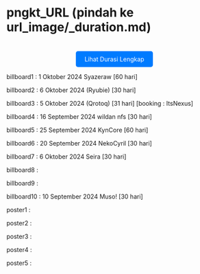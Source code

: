 # pngkt_URL (pindah ke url_image/_duration.md)
<div align="center">
  <a href="url_image/_duration.MD" style="background-color:#007bff;color:#ffffff;padding:10px 20px;text-decoration:none;border-radius:5px;display:inline-block;margin-top:20px;">
    Lihat Durasi Lengkap
  </a>
</div>


billboard1 : 1 Oktober 2024 Syazeraw [60 hari]

billboard2 : 6 Oktober 2024  (Ryubie) [30 hari]

billboard3 : 5 Oktober 2024 (Qrotoq) [31 hari] [booking : ItsNexus]

billboard4 : 16 September 2024 wildan nfs [30 hari]

billboard5 : 25 September 2024 KynCore [60 hari]

billboard6 : 20 September 2024 NekoCyril [30 hari]

billboard7 : 6 Oktober 2024 Seira [30 hari]

billboard8 :

billboard9 :

billboard10 : 10 September 2024 Muso! [30 hari]

poster1 : 

poster2 : 

poster3 : 

poster4 : 

poster5 :
